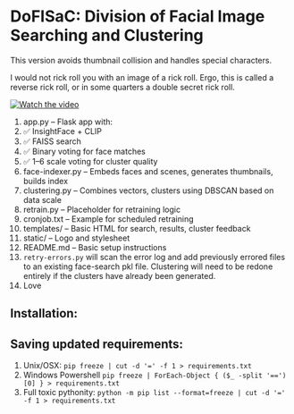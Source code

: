 # DoFISaC: Division of Facial Image Searching and Clustering

This version avoids thumbnail collision and handles special characters. 

I would not rick roll you with an image of a rick roll. Ergo, this is called a reverse rick roll, or in some quarters a double secret rick roll. 

[![Watch the video](https://img.youtube.com/vi/dQw4w9WgXcQ/hqdefault.jpg)](https://www.youtube.com/watch?v=raRGnueg8Lo)

1. app.py – Flask app with:
2. ✅ InsightFace + CLIP
3. ✅ FAISS search
4. ✅ Binary voting for face matches
5. ✅ 1–6 scale voting for cluster quality
6. face-indexer.py – Embeds faces and scenes, generates thumbnails, builds index
7. clustering.py – Combines vectors, clusters using DBSCAN based on data scale
8. retrain.py – Placeholder for retraining logic
9. cronjob.txt – Example for scheduled retraining
10. templates/ – Basic HTML for search, results, cluster feedback
11. static/ – Logo and stylesheet
12. README.md – Basic setup instructions
13. `retry-errors.py` will scan the error log and add previously errored files to an existing face-search pkl file. Clustering will need to be redone entirely if the clusters have already been generated. 
14. Love

## Installation:



## Saving updated requirements:
1. Unix/OSX: `pip freeze | cut -d '=' -f 1 > requirements.txt`
2. Windows Powershell `pip freeze | ForEach-Object { ($_ -split '==')[0] } > requirements.txt`
3. Full toxic pythonity: `python -m pip list --format=freeze | cut -d '=' -f 1 > requirements.txt`


